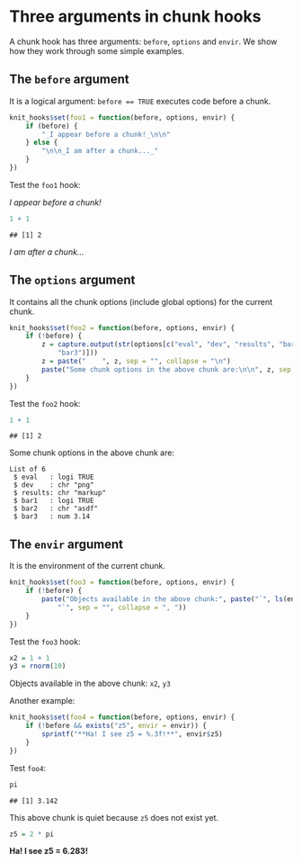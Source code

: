 # Three arguments in chunk hooks

A chunk hook has three arguments: `before`, `options` and `envir`. We show how they work through some simple examples.

## The `before` argument

It is a logical argument: `before == TRUE` executes code before a chunk.


```r
knit_hooks$set(foo1 = function(before, options, envir) {
    if (before) {
        "_I appear before a chunk!_\n\n"
    } else {
        "\n\n_I am after a chunk..._"
    }
})
```


Test the `foo1` hook:

_I appear before a chunk!_

```r
1 + 1
```

```
## [1] 2
```



_I am after a chunk..._


## The `options` argument

It contains all the chunk options (include global options) for the current chunk.


```r
knit_hooks$set(foo2 = function(before, options, envir) {
    if (!before) {
        z = capture.output(str(options[c("eval", "dev", "results", "bar1", "bar2", 
            "bar3")]))
        z = paste("    ", z, sep = "", collapse = "\n")
        paste("Some chunk options in the above chunk are:\n\n", z, sep = "")
    }
})
```


Test the `foo2` hook:


```r
1 + 1
```

```
## [1] 2
```

Some chunk options in the above chunk are:

    List of 6
     $ eval   : logi TRUE
     $ dev    : chr "png"
     $ results: chr "markup"
     $ bar1   : logi TRUE
     $ bar2   : chr "asdf"
     $ bar3   : num 3.14


## The `envir` argument

It is the environment of the current chunk.


```r
knit_hooks$set(foo3 = function(before, options, envir) {
    if (!before) {
        paste("Objects available in the above chunk:", paste("`", ls(envir), 
            "`", sep = "", collapse = ", "))
    }
})
```


Test the `foo3` hook:


```r
x2 = 1 + 1
y3 = rnorm(10)
```

Objects available in the above chunk: `x2`, `y3`


Another example:


```r
knit_hooks$set(foo4 = function(before, options, envir) {
    if (!before && exists("z5", envir = envir)) {
        sprintf("**Ha! I see z5 = %.3f!**", envir$z5)
    }
})
```


Test `foo4`:


```r
pi
```

```
## [1] 3.142
```


This above chunk is quiet because `z5` does not exist yet.


```r
z5 = 2 * pi
```

**Ha! I see z5 = 6.283!**

